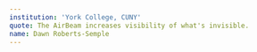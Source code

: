 ```yaml
---
institution: 'York College, CUNY'
quote: The AirBeam increases visibility of what's invisible.
name: Dawn Roberts-Semple
---
```


